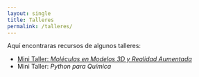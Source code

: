 ```yaml
---
layout: single
title: Talleres
permalink: /talleres/
---
```


Aquí encontraras recursos de algunos talleres:

* [Mini Taller: *Moléculas en Modelos 3D y Realidad Aumentada*](/talleres/modelos3D)
* Mini Taller: *Python para Química* 

